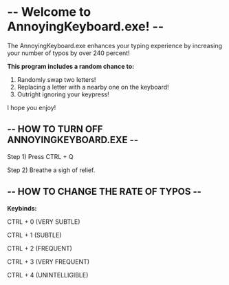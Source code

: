 # -- Welcome to AnnoyingKeyboard.exe! --

The AnnoyingKeyboard.exe enhances your
typing experience by increasing your
number of typos by over 240 percent!

**This program includes a random chance to:**
1) Randomly swap two letters!
2) Replacing a letter with a nearby
   one on the keyboard!
3) Outright ignoring your keypress!

I hope you enjoy!


## -- HOW TO TURN OFF ANNOYINGKEYBOARD.EXE --

Step 1) Press CTRL + Q

Step 2) Breathe a sigh of relief.


## -- HOW TO CHANGE THE RATE OF TYPOS --

**Keybinds:**

  CTRL + 0    (VERY SUBTLE)
  
  CTRL + 1    (SUBTLE)
  
  CTRL + 2    (FREQUENT)
  
  CTRL + 3    (VERY FREQUENT)
  
  CTRL + 4    (UNINTELLIGIBLE)
